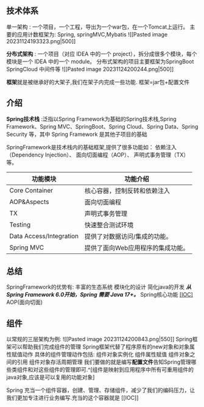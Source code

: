 ## 技术体系

单一架构 : 一个项目，一个工程，导出为一个war包，在一个Tomcat上运行。
主要的应用计数框架为: Spring, springMVC,Mybatis
![[Pasted image 20231124193323.png|500]]

**分布式架构** : 一个项目（对应 IDEA 中的一个 project），拆分成很多个模块，每个模块是一个 IDEA 中的一个 module。
分布式架构的项目主要框架为SpringBoot  SpringCloud  中间件等
![[Pasted image 20231124200244.png|500]]

**框架**就是被继承好的大架子,我们在架子内完成一些功能.
框架=jar包+配置文件

## 介绍

**Spring技术栈** :泛指以Spring Framework为基础的Spring技术栈,Spring Framework、Spring MVC、SpringBoot、Spring Cloud、Spring Data、Spring Security 等，其中 Spring Framework 是其他子项目的基础

SpringFramework是技术栈内的基础框架,提供了很多功能如：
依赖注入（Dependency Injection）、
面向切面编程（AOP）、
声明式事务管理（TX）等。

|功能模块|功能介绍|
|---|---|
|Core Container|核心容器，控制反转和依赖注入|
|AOP&Aspects|面向切面编程|
|TX|声明式事务管理|
|Testing|快速整合测试环境|
|Data Access/Integration|提供了对数据访问/集成的功能。|
|Spring MVC|提供了面向Web应用程序的集成功能。|

## 总结

SpringFramework的优势有:
	丰富的生态系统
	模块化的设计
	简化java的开发
**_从Spring Framework 6.0开始，Spring 需要 Java 17+。_**
Spring核心功能   [[IOC]](控制反转)  AOP(面向切面)
## 组件

以常规的三层架构为例:
![[Pasted image 20231124200843.png|550]]
Spring框架可以帮助我们完成组件的管理
Spring框架代替了程序原有的new对象和对象属性赋值动作
具体的组件管理动作包括:
	组件对象实例化
	组件属性赋值
	组件对象之间的引用
	组件对象存活周期管理
我们要做的就是编写**配置文件**告知Spring管理哪些类组件和对这些组件的管理即可.^[组件是映射到应用程序中所有可重用组件的java对象,应该是可以复用的功能对象]

Spring 充当一个组件容器，创建、管理、存储组件，减少了我们的编码压力，让我们更加专注进行业务编写.充当的这个容器就是  [[IOC]]

